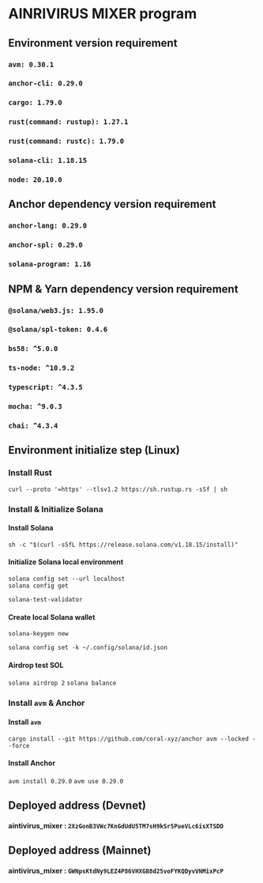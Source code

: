 # AINRIVIRUS MIXER program
## Environment version requirement

### `avm: 0.30.1`
### `anchor-cli: 0.29.0`
### `cargo: 1.79.0`
### `rust(command: rustup): 1.27.1`
### `rust(command: rustc): 1.79.0`
### `solana-cli: 1.18.15`
### `node: 20.10.0`

## Anchor dependency version requirement
### `anchor-lang: 0.29.0`
### `anchor-spl: 0.29.0`
### `solana-program: 1.16`

## NPM & Yarn dependency version requirement
### `@solana/web3.js: 1.95.0`
### `@solana/spl-token: 0.4.6`
### `bs58: ^5.0.0`
### `ts-node: ^10.9.2`
### `typescript: ^4.3.5`
### `mocha: ^9.0.3`
### `chai: ^4.3.4`

## Environment initialize step (Linux)
### Install Rust
`curl --proto '=https' --tlsv1.2 https://sh.rustup.rs -sSf | sh`
### Install & Initialize Solana
#### Install Solana
`sh -c "$(curl -sSfL https://release.solana.com/v1.18.15/install)"`
#### Initialize Solana local environment
````
solana config set --url localhost
solana config get
````
`solana-test-validator`
#### Create local Solana wallet
`solana-keygen new`

`solana config set -k ~/.config/solana/id.json`
#### Airdrop test SOL
`solana airdrop 2`
`solana balance`
### Install `avm` & Anchor
#### Install `avm`
`cargo install --git https://github.com/coral-xyz/anchor avm --locked --force`
#### Install Anchor
`avm install 0.29.0`
`avm use 0.29.0`

## Deployed address (Devnet)
#### aintivirus_mixer : `2XzGonB3VWc7KnGdUdU5TM7sH9kSr5PueVLc6isXTSDD`

## Deployed address (Mainnet)
#### aintivirus_mixer : `GWNpsKtdNy9LEZ4P86VHXGB8d25voFYKQDyvVNMixPcP`